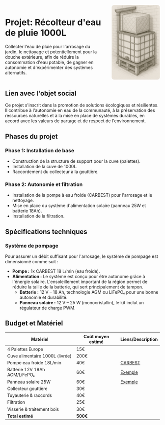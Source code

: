 <div style="display: flex; gap: 2rem; align-items: stretch; margin-bottom: 2rem;">
    <div style="flex: 2;">

# Projet: Récolteur d'eau de pluie 1000L

Collecter l'eau de pluie pour l'arrosage du jardin, le nettoyage et potentiellement pour la douche extérieure, afin de réduire la consommation d'eau potable, de gagner en autonomie et d'expérimenter des systèmes alternatifs.

</div>
<div style="flex: 1;">
<img src="images/recolteur.png"  style="width: 100%; height: 100%; object-fit: cover; border-radius: 8px;">
</div>
</div>

</div>

## Lien avec l'objet social

Ce projet s'inscrit dans la promotion de solutions écologiques et résilientes. Il contribue à l'autonomie en eau de la communauté, à la préservation des ressources naturelles et à la mise en place de systèmes durables, en accord avec les valeurs de partage et de respect de l'environnement.

## Phases du projet

### Phase 1: Installation de base

-   Construction de la structure de support pour la cuve (palettes).
-   Installation de la cuve de 1000L.
-   Raccordement du collecteur à la gouttière.

### Phase 2: Autonomie et filtration

-   Installation de la pompe à eau froide (CARBEST) pour l'arrosage et le nettoyage.
-   Mise en place du système d'alimentation solaire (panneau 25W et batterie 18Ah).
-   Installation de la filtration.

## Spécifications techniques

### Système de pompage

Pour assurer un débit suffisant pour l'arrosage, le système de pompage est dimensionné comme suit :

-   **Pompe :** 1x CARBEST 18 L/min (eau froide).
-   **Alimentation :** Le système est conçu pour être autonome grâce à l'énergie solaire. L'ensoleillement important de la région permet de réduire la taille de la batterie, qui sert principalement de tampon.
    -   **Batterie :** 12 V – 18 Ah, technologie AGM ou LiFePO₄ pour une bonne autonomie et durabilité.
    -   **Panneau solaire :** 12 V – 25 W (monocristallin), le kit inclut un régulateur de charge PWM.

## Budget et Matériel

| Matériel                        | Coût moyen estimé | Liens/Description                                                                                                        |
| ------------------------------- | ----------------- | ------------------------------------------------------------------------------------------------------------------------ |
| 4 Palettes Europe               | 15€               |                                                                                                                          |
| Cuve alimentaire 1000L (livrée) | 200€              |                                                                                                                          |
| Pompe eau froide 18L/min        | 40€               | [CARBEST](https://www.h2r-equipements.com/groupes-d-eau-et-pompe-camping-car/34037-carbest-pompe-immergee-18-l-min.html) |
| Batterie 12V 18Ah AGM/LiFePO₄   | 60€               | [Exemple](https://www.amazon.fr/TASHIMA-Motoculture-Technologie-Thermiques-Motoculteur/dp/B00TUZ2STC)                    |
| Panneau solaire 25W             | 60€               | [Exemple](https://www.amazon.fr/ECO-WORTHY-Kit-Panneau-Solaire-MONO/dp/B0C9Q3MSP4)                                       |
| Collecteur gouttière            | 30€               |                                                                                                                          |
| Tuyauterie & raccords           | 40€               |                                                                                                                          |
| Filtration                      | 25€               |                                                                                                                          |
| Visserie & traitement bois      | 30€               |                                                                                                                          |
| **Total estimé**                | **500€**          |                                                                                                                          |

